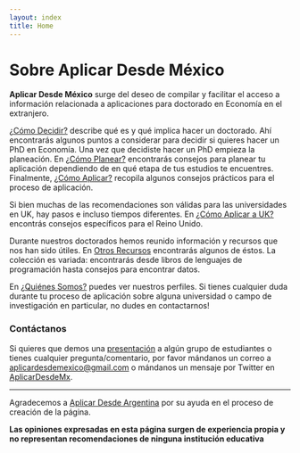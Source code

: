 ```yaml
---
layout: index
title: Home
---
```


# Sobre Aplicar Desde México

**Aplicar Desde México** surge del deseo de compilar y facilitar el acceso a información relacionada a aplicaciones para doctorado en Economía en el extranjero.

[¿Cómo Decidir?](/comodecidir) describe qué es y qué implica hacer un doctorado. Ahí encontrarás algunos puntos a considerar para decidir si quieres hacer un PhD en Economía. Una vez que decidiste hacer un PhD empieza la planeación. En [¿Cómo Planear?](/comoplanear) encontrarás consejos para planear tu aplicación dependiendo de en qué etapa de tus estudios te encuentres. Finalmente, [¿Cómo Aplicar?](/comoaplicar) recopila algunos consejos prácticos para el proceso de aplicación.


Si bien muchas de las recomendaciones son válidas para las universidades en UK, hay pasos e incluso tiempos diferentes. En [¿Cómo Aplicar a UK?](/comoaplicarUK) encontrás consejos específicos para el Reino Unido.



Durante nuestros doctorados hemos reunido información y recursos que nos han sido útiles. En [Otros Recursos](/otrosrecursos) encontrarás algunos de éstos. La colección es variada: encontrarás desde libros de lenguajes de programación hasta consejos para encontrar datos.


En [¿Quiénes Somos?](/quienessomos) puedes ver nuestros perfiles. Si tienes cualquier duda durante tu proceso de aplicación sobre alguna universidad o campo de investigación en particular, no dudes en contactarnos!

### Contáctanos

Si quieres que demos una [presentación](/assets/archivos/PhDEconomiaPresentacion.pdf) a algún grupo de estudiantes o tienes cualquier pregunta/comentario, por favor mándanos un correo a [aplicardesdemexico@gmail.com](mailto:aplicardesdemexico@gmail.com) o mándanos un mensaje por Twitter en [AplicarDesdeMx](https://twitter.com/AplicarDesdeMx). 

---

Agradecemos a [Aplicar Desde Argentina](https://aplicardesdeargentina.weebly.com/) por su ayuda en el proceso de creación de la página.

**Las opiniones expresadas en esta página surgen de experiencia propia y no representan recomendaciones de ninguna institución educativa**
